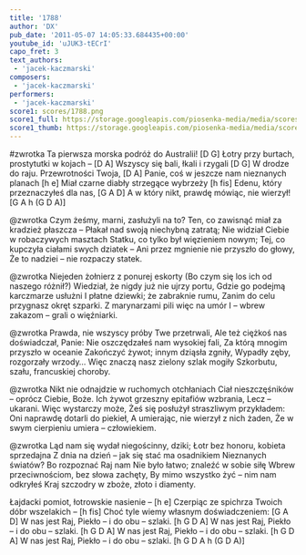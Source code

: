 ```yaml
---
title: '1788'
author: 'DX'
pub_date: '2011-05-07 14:05:33.684435+00:00'
youtube_id: 'uJUK3-tECrI'
capo_fret: 3
text_authors:
 - 'jacek-kaczmarski'
composers:
 - 'jacek-kaczmarski'
performers:
 - 'jacek-kaczmarski'
score1: scores/1788.png
score1_full: https://storage.googleapis.com/piosenka-media/media/scores/1788.png
score1_thumb: https://storage.googleapis.com/piosenka-media/media/scores/1788.png.180x0_q85_upscale.jpg
---
```


#zwrotka
Ta pierwsza morska podróż do Australii! [D G]
Łotry przy burtach, prostytutki w kojach – [D A]
Wszyscy się bali, łkali i rzygali [D G]
W drodze do raju. Przewrotności Twoja, [D A]
Panie, coś w jeszcze nam nieznanych planach [h e]
Miał czarne diabły strzegące wybrzeży [h fis]
Edenu, który przeznaczyłeś dla nas, [G A D]
A w który nikt, prawdę mówiąc, nie wierzył! [G A h (G D A)]

@zwrotka
Czym żeśmy, marni, zasłużyli na to?
Ten, co zawisnąć miał za kradzież płaszcza –
Płakał nad swoją niechybną zatratą;
Nie widział Ciebie w robaczywych masztach
Statku, co tylko był więzieniem nowym;
Tej, co kupczyła ciałami swych dziatek –
Ani przez mgnienie nie przyszło do głowy,
Że to nadziei – nie rozpaczy statek.

@zwrotka
Niejeden żołnierz z ponurej eskorty
(Bo czym się los ich od naszego różnił?)
Wiedział, że nigdy już nie ujrzy portu,
Gdzie go podejmą karczmarze usłużni
I płatne dziewki; że zabraknie rumu,
Zanim do celu przygnasz okręt szparki.
Z marynarzami pili więc na umór
I – wbrew zakazom – grali o więźniarki.

@zwrotka
Prawda, nie wszyscy próby Twe przetrwali,
Ale też ciężkoś nas doświadczał, Panie:
Nie oszczędzałeś nam wysokiej fali,
Za którą mnogim przyszło w oceanie
Zakończyć żywot; innym dziąsła zgniły,
Wypadły zęby, rozgorzały wrzody…
Więc znaczą nasz zielony szlak mogiły
Szkorbutu, szału, francuskiej choroby.

@zwrotka
Nikt nie odnajdzie w ruchomych otchłaniach
Ciał nieszczęśników – oprócz Ciebie, Boże.
Ich żywot grzeszny epitafiów wzbrania,
Lecz – ukarani. Więc wystarczy może,
Żeś się posłużył straszliwym przykładem:
Oni naprawdę dotarli do piekieł,
A umierając, nie wierzył z nich żaden,
Że w swym cierpieniu umiera – człowiekiem.

@zwrotka
Ląd nam się wydał niegościnny, dziki;
Łotr bez honoru, kobieta sprzedajna
Z dnia na dzień – jak się stać ma osadnikiem
Nieznanych światów? Bo rozpoznać Raj nam
Nie było łatwo; znaleźć w sobie siłę
Wbrew przeciwnościom, bez słowa zachęty,
By mimo wszystko żyć – nim nam odkryłeś
Kraj szczodry w zboże, złoto i diamenty.

Łajdacki pomiot, łotrowskie nasienie – [h e]
Czerpiąc ze spichrza Twoich dóbr wszelakich – [h fis]
Choć tyle wiemy własnym doświadczeniem: [G A D]
W nas jest Raj, Piekło – i do obu – szlaki. [h G D A]
W nas jest Raj, Piekło – i do obu – szlaki. [h G D A]
W nas jest Raj, Piekło – i do obu – szlaki. [h G D A]
W nas jest Raj, Piekło – i do obu – szlaki. [h G D A h (G D A)]